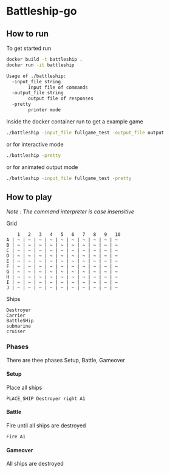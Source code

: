 # Battleship-go

## How to run
To get started run 
```sh
docker build -t battleship .
docker run -it battleship
```

```sh
Usage of ./battleship:
  -input_file string
        input file of commands
  -output_file string
        output file of responses
  -pretty
        printer mode
```

Inside the docker container run to get a example game
```sh
./battleship -input_file fullgame_test -output_file output
```
or for interactive mode

```sh
./battleship -pretty
```
or for animated output mode
```sh
./battleship -input_file fullgame_test -pretty
```

## How to play

*Note : The command interpreter is case insensitive*

Grid
```
    1   2   3   4   5   6   7   8   9   10   
A | ~ | ~ | ~ | ~ | ~ | ~ | ~ | ~ | ~ | ~ 
B | ~ | ~ | ~ | ~ | ~ | ~ | ~ | ~ | ~ | ~ 
C | ~ | ~ | ~ | ~ | ~ | ~ | ~ | ~ | ~ | ~
D | ~ | ~ | ~ | ~ | ~ | ~ | ~ | ~ | ~ | ~ 
E | ~ | ~ | ~ | ~ | ~ | ~ | ~ | ~ | ~ | ~ 
F | ~ | ~ | ~ | ~ | ~ | ~ | ~ | ~ | ~ | ~ 
G | ~ | ~ | ~ | ~ | ~ | ~ | ~ | ~ | ~ | ~ 
H | ~ | ~ | ~ | ~ | ~ | ~ | ~ | ~ | ~ | ~ 
I | ~ | ~ | ~ | ~ | ~ | ~ | ~ | ~ | ~ | ~ 
J | ~ | ~ | ~ | ~ | ~ | ~ | ~ | ~ | ~ | ~ 
```

Ships 
```
Destroyer
Carrier
BattleSHip
submarine
cruiser
```

### Phases
There are thee phases Setup, Battle, Gameover

#### Setup
Place all ships
```
PLACE_SHIP Destroyer right A1
```

#### Battle
Fire until all ships are destroyed
```
Fire A1
```
#### Gameover
All ships are destroyed